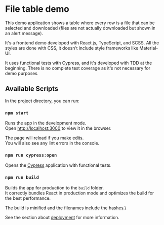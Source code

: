 # File table demo

This demo application shows a table where every row is a file that can be selected and downloaded (files are not actually downloaded but shown in an alert message).

It's a frontend demo developed with React.js, TypeScript, and SCSS. All the styles are done with CSS, it doesn't include style frameworks like Material-UI.

It uses functional tests with Cypress, and it's developed with TDD at the beginning. There is no complete test coverage as it's not necessary for demo purposes.

## Available Scripts

In the project directory, you can run:

### `npm start`

Runs the app in the development mode.\
Open [http://localhost:3000](http://localhost:3000) to view it in the browser.

The page will reload if you make edits.\
You will also see any lint errors in the console.

### `npm run cypress:open`

Opens the [Cypress](https://docs.cypress.io/guides/overview/why-cypress) application with functional tests.

### `npm run build`

Builds the app for production to the `build` folder.\
It correctly bundles React in production mode and optimizes the build for the best performance.

The build is minified and the filenames include the hashes.\

See the section about [deployment](https://facebook.github.io/create-react-app/docs/deployment) for more information.
